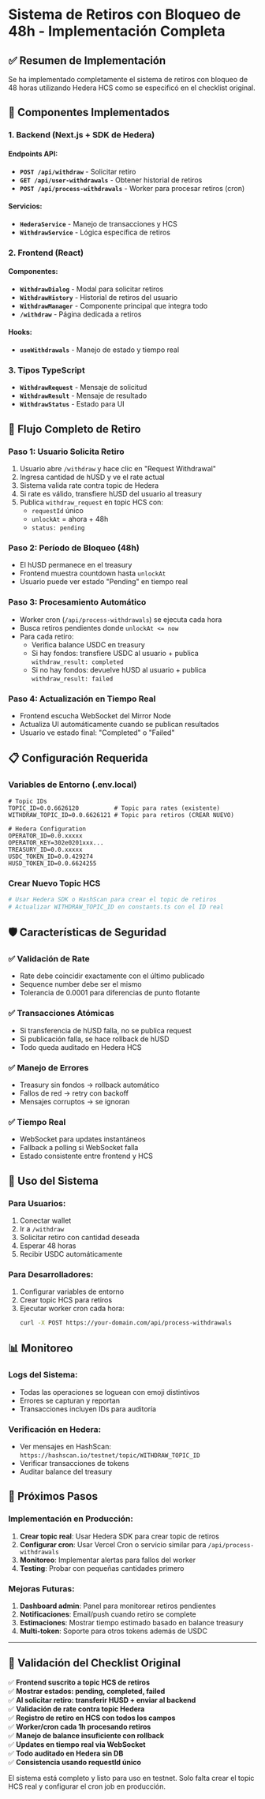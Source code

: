 # Sistema de Retiros con Bloqueo de 48h - Implementación Completa

## ✅ Resumen de Implementación

Se ha implementado completamente el sistema de retiros con bloqueo de 48 horas utilizando Hedera HCS como se especificó en el checklist original.

## 🚀 Componentes Implementados

### 1. **Backend (Next.js + SDK de Hedera)**

#### Endpoints API:

-   **`POST /api/withdraw`** - Solicitar retiro
-   **`GET /api/user-withdrawals`** - Obtener historial de retiros
-   **`POST /api/process-withdrawals`** - Worker para procesar retiros (cron)

#### Servicios:

-   **`HederaService`** - Manejo de transacciones y HCS
-   **`WithdrawService`** - Lógica específica de retiros

### 2. **Frontend (React)**

#### Componentes:

-   **`WithdrawDialog`** - Modal para solicitar retiros
-   **`WithdrawHistory`** - Historial de retiros del usuario
-   **`WithdrawManager`** - Componente principal que integra todo
-   **`/withdraw`** - Página dedicada a retiros

#### Hooks:

-   **`useWithdrawals`** - Manejo de estado y tiempo real

### 3. **Tipos TypeScript**

-   **`WithdrawRequest`** - Mensaje de solicitud
-   **`WithdrawResult`** - Mensaje de resultado
-   **`WithdrawStatus`** - Estado para UI

## 🔄 Flujo Completo de Retiro

### Paso 1: Usuario Solicita Retiro

1. Usuario abre `/withdraw` y hace clic en "Request Withdrawal"
2. Ingresa cantidad de hUSD y ve el rate actual
3. Sistema valida rate contra topic de Hedera
4. Si rate es válido, transfiere hUSD del usuario al treasury
5. Publica `withdraw_request` en topic HCS con:
    - `requestId` único
    - `unlockAt` = ahora + 48h
    - `status: pending`

### Paso 2: Período de Bloqueo (48h)

-   El hUSD permanece en el treasury
-   Frontend muestra countdown hasta `unlockAt`
-   Usuario puede ver estado "Pending" en tiempo real

### Paso 3: Procesamiento Automático

-   Worker cron (`/api/process-withdrawals`) se ejecuta cada hora
-   Busca retiros pendientes donde `unlockAt <= now`
-   Para cada retiro:
    -   Verifica balance USDC en treasury
    -   Si hay fondos: transfiere USDC al usuario + publica `withdraw_result: completed`
    -   Si no hay fondos: devuelve hUSD al usuario + publica `withdraw_result: failed`

### Paso 4: Actualización en Tiempo Real

-   Frontend escucha WebSocket del Mirror Node
-   Actualiza UI automáticamente cuando se publican resultados
-   Usuario ve estado final: "Completed" o "Failed"

## 📋 Configuración Requerida

### Variables de Entorno (.env.local)

```env
# Topic IDs
TOPIC_ID=0.0.6626120          # Topic para rates (existente)
WITHDRAW_TOPIC_ID=0.0.6626121 # Topic para retiros (CREAR NUEVO)

# Hedera Configuration
OPERATOR_ID=0.0.xxxxx
OPERATOR_KEY=302e0201xxx...
TREASURY_ID=0.0.xxxxx
USDC_TOKEN_ID=0.0.429274
HUSD_TOKEN_ID=0.0.6624255
```

### Crear Nuevo Topic HCS

```bash
# Usar Hedera SDK o HashScan para crear el topic de retiros
# Actualizar WITHDRAW_TOPIC_ID en constants.ts con el ID real
```

## 🛡️ Características de Seguridad

### ✅ Validación de Rate

-   Rate debe coincidir exactamente con el último publicado
-   Sequence number debe ser el mismo
-   Tolerancia de 0.0001 para diferencias de punto flotante

### ✅ Transacciones Atómicas

-   Si transferencia de hUSD falla, no se publica request
-   Si publicación falla, se hace rollback de hUSD
-   Todo queda auditado en Hedera HCS

### ✅ Manejo de Errores

-   Treasury sin fondos → rollback automático
-   Fallos de red → retry con backoff
-   Mensajes corruptos → se ignoran

### ✅ Tiempo Real

-   WebSocket para updates instantáneos
-   Fallback a polling si WebSocket falla
-   Estado consistente entre frontend y HCS

## 🔧 Uso del Sistema

### Para Usuarios:

1. Conectar wallet
2. Ir a `/withdraw`
3. Solicitar retiro con cantidad deseada
4. Esperar 48 horas
5. Recibir USDC automáticamente

### Para Desarrolladores:

1. Configurar variables de entorno
2. Crear topic HCS para retiros
3. Ejecutar worker cron cada hora:
    ```bash
    curl -X POST https://your-domain.com/api/process-withdrawals
    ```

## 📊 Monitoreo

### Logs del Sistema:

-   Todas las operaciones se loguean con emoji distintivos
-   Errores se capturan y reportan
-   Transacciones incluyen IDs para auditoría

### Verificación en Hedera:

-   Ver mensajes en HashScan: `https://hashscan.io/testnet/topic/WITHDRAW_TOPIC_ID`
-   Verificar transacciones de tokens
-   Auditar balance del treasury

## 🚀 Próximos Pasos

### Implementación en Producción:

1. **Crear topic real**: Usar Hedera SDK para crear topic de retiros
2. **Configurar cron**: Usar Vercel Cron o servicio similar para `/api/process-withdrawals`
3. **Monitoreo**: Implementar alertas para fallos del worker
4. **Testing**: Probar con pequeñas cantidades primero

### Mejoras Futuras:

1. **Dashboard admin**: Panel para monitorear retiros pendientes
2. **Notificaciones**: Email/push cuando retiro se complete
3. **Estimaciones**: Mostrar tiempo estimado basado en balance treasury
4. **Multi-token**: Soporte para otros tokens además de USDC

---

## 🎯 Validación del Checklist Original

✅ **Frontend suscrito a topic HCS de retiros**  
✅ **Mostrar estados: pending, completed, failed**  
✅ **Al solicitar retiro: transferir HUSD + enviar al backend**  
✅ **Validación de rate contra topic Hedera**  
✅ **Registro de retiro en HCS con todos los campos**  
✅ **Worker/cron cada 1h procesando retiros**  
✅ **Manejo de balance insuficiente con rollback**  
✅ **Updates en tiempo real via WebSocket**  
✅ **Todo auditado en Hedera sin DB**  
✅ **Consistencia usando requestId único**

El sistema está completo y listo para uso en testnet. Solo falta crear el topic HCS real y configurar el cron job en producción.
